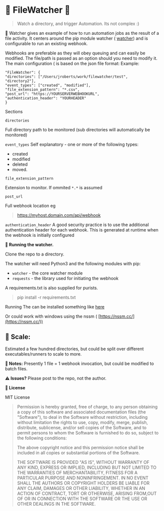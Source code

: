 


# 👀 FileWatcher 👀

> Watch a directory, and trigger Automation. Its not complex :) 


👀 Watcher gives an example of how to run automation jobs as the result of a file activity.
It centers around the pip module watcher ( [watcher](https://pypi.org/project/watcher/)) and is  configurable to run an existing webhook.

Webhooks are preferable as they will obey queuing and can easily be modified. The file/path is passed as an option should you need to modify it. 
The main configuration ( is based on the json file format:
Example:

    "FileWatcher": {
    "directories": ["/Users/jroberts/work/filewatcher/test", "directory2"],
    "event_types": ["created", "modified"],
    "file_extension_pattern": "*.csv",
    "post_url": "https://YOURSERVERWEBHOOKURL",
    "authentication_header": "YOURHEADER"
    }
Sections

    directories 
Full directory path to be monitored (sub directories will automatically be monitored)


   `event_types`
Self explanatory - one or more of the following types:  

 - created 	
 - modified 	
 - deleted 	
 - moved.


`file_extension_pattern`

Extension to monitor. If ommited `*.*` is assumed

 `post_url`
    
Full webhook location eg 

> https://myhost.domain.com/api/webhook

 `authentication_header`
 A good security practice is to use the additional authentication header for each webhook. This is generated at runtime when the webhook is initially configured

**🔧 Running the watcher.**

Clone the repo to a directory.

The watcher will need Python3 and the following modules with pip:
- `watcher` - the core watcher module
- `requests` - the library used for initiating the webhook

A requirements.txt is also supplied for purists.
   
>  pip install -r requirements.txt

Running
The can be installed something like [here](https://medium.com/codex/setup-a-python-script-as-a-service-through-systemctl-systemd-f0cc55a42267)

Or could work with windows using the nssm ( [https://nssm.cc/](https://nssm.cc/))

## 📏 Scale:

Estimated a few hundred directories, but could be split over  different executables/runners to scale to more.

**📝 Notes:**
Presently 1 file = 1 webhook invocation, but could be modified to batch files.

**⚠️ Issues?**
Please post to the repo, not the author.

**📜 License**  

MIT License

> Permission is hereby granted, free of charge, to any person obtaining
> a copy of this software and associated documentation files (the
> "Software"), to deal in the Software without restriction, including
> without limitation the rights to use, copy, modify, merge, publish,
> distribute, sublicense, and/or sell copies of the Software, and to
> permit persons to whom the Software is furnished to do so, subject to
> the following conditions:
> 
>  The above copyright notice and this permission notice shall be
> included in all copies or substantial portions of the Software.
> 
> THE SOFTWARE IS PROVIDED "AS IS", WITHOUT WARRANTY OF ANY KIND,
> EXPRESS OR IMPLIED, INCLUDING BUT NOT LIMITED TO THE WARRANTIES OF
> MERCHANTABILITY, FITNESS FOR A PARTICULAR PURPOSE AND NONINFRINGEMENT.
> IN NO EVENT SHALL THE AUTHORS OR COPYRIGHT HOLDERS BE LIABLE FOR ANY
> CLAIM, DAMAGES OR OTHER LIABILITY, WHETHER IN AN ACTION OF CONTRACT,
> TORT OR OTHERWISE, ARISING FROM,OUT OF OR IN CONNECTION WITH THE
> SOFTWARE OR THE USE OR OTHER DEALINGS IN THE SOFTWARE.
